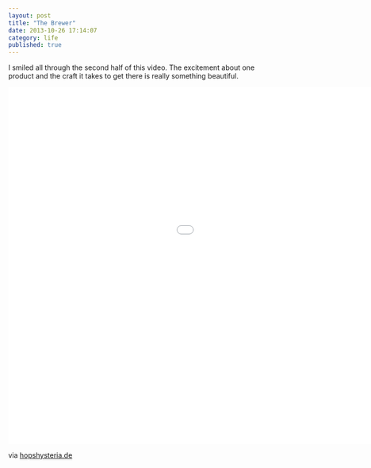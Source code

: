 ```yaml
---
layout: post
title: "The Brewer"
date: 2013-10-26 17:14:07
category: life
published: true
---
```


I smiled all through the second half of this video. The excitement about one product and the craft it takes to get there is really something beautiful.

<div class="videoWrapper-16-9"><iframe src="//player.vimeo.com/video/76096402?title=0&amp;byline=0&amp;portrait=0&amp;color=ffffff" width="1280" height="720" frameborder="0" webkitallowfullscreen mozallowfullscreen allowfullscreen></iframe></div>

via [hopshysteria.de](http://hopshysteria.de/the-brewer-liverpool-craft-beer-video/)